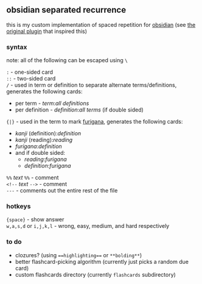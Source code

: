 ## obsidian separated recurrence

this is my custom implementation of spaced repetition for [obsidian](https://ww.obsidian.md) (see [the original plugin](https://github.com/st3v3nmw/obsidian-spaced-repetition) that inspired this)

### syntax

note: all of the following can be escaped using ```\```

```:``` - one-sided card<br>
```::``` - two-sided card<br>
```/``` - used in term or definition to separate alternate terms/definitions, generates the following cards:<br>
- per term - *term*:*all definitions*
- per definition - *definition*:*all terms* (if double sided)

```{|}``` - used in the term to mark [furigana](https://github.com/steven-kraft/obsidian-markdown-furigana), generates the following cards:
- *kanji* (definition):*definition*
- *kanji* (reading):*reading*
- *furigana*:*definition*
- and if double sided:
	- *reading*:*furigana*
	- *definition*:*furigana*

```%%``` *text* ```%%``` - comment<br>
```<!--``` *text* ```-->``` - comment<br>
```---``` - comments out the entire rest of the file

### hotkeys

```{space}``` - show answer<br>
```w,a,s,d``` or ````i,j,k,l```` - wrong, easy, medium, and hard respectively

### to do

- clozures? (using ```==highlighting==``` or ```**bolding**```)
- better flashcard-picking algorithm (currently just picks a random due card)
- custom flashcards directory (currently ```flashcards``` subdirectory)
